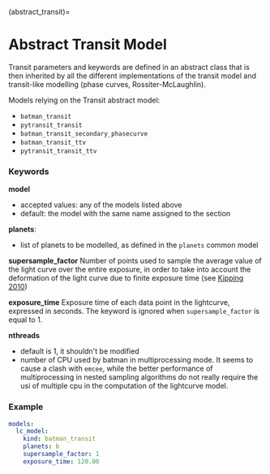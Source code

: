 (abstract_transit)=

# Abstract Transit Model

Transit parameters and keywords are defined in an abstract class that is then inherited by all the different implementations of the transit model and transit-like modelling (phase curves, Rossiter-McLaughlin).

Models relying on the Transit abstract model:
- ``batman_transit``
- ``pytransit_transit``
- ``batman_transit_secondary_phasecurve``
- ``batman_transit_ttv``
- ``pytransit_transit_ttv``


### Keywords

**model**
* accepted values: any of the models listed above
* default: the model with the same name assigned to the section

**planets**:
* list of planets to be modelled, as defined in the ``planets`` common model

**supersample_factor**
Number of points used to sample the average value of the light curve over the entire exposure, in order to take into account the deformation of the light curve due to finite exposure time (see [Kipping 2010](https://ui.adsabs.harvard.edu/abs/2010MNRAS.408.1758K))

**exposure_time**
Exposure time of each data point in the lightcurve, expressed in seconds. The keyword is ignored when ``supersample_factor`` is equal to 1.

**nthreads**
* default is 1, it shouldn't be modified
* number of CPU used by batman in multiprocessing mode. It seems to cause a clash with ``emcee``, while the better performance of multiprocessing in nested sampling algorithms do not really require the usi of multiple cpu in the computation of the lightcurve model.

### Example

```yaml
models:
  lc_model:
    kind: batman_transit
    planets: b
    supersample_factor: 1
    exposure_time: 120.00
```
